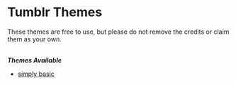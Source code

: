 # Tumblr Themes

<p>These themes are free to use, but please do not remove the credits or claim them as your own.</p>
<br>
<i><b> Themes Available </b></i>
<ul>
  <li><a href = "github.com/nicoleang09/tumblr-themes/simply-basic">simply basic</a></li>
</ul>
